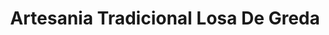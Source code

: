 ---
title: "Artesania Tradicional Losa De Greda"
url: /melipilla-pomaire/artesania-tradicional-losa-de-greda/
shop: artesanía
---
